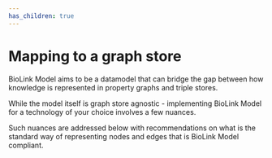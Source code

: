 ```yaml
---
has_children: true
---
```


# Mapping to a graph store

BioLink Model aims to be a datamodel that can bridge the gap between how knowledge is represented in property graphs and triple stores.

While the model itself is graph store agnostic - implementing BioLink Model for a technology of your choice involves a few nuances. 

Such nuances are addressed below with recommendations on what is the standard way of representing nodes and edges that is BioLink Model compliant.
